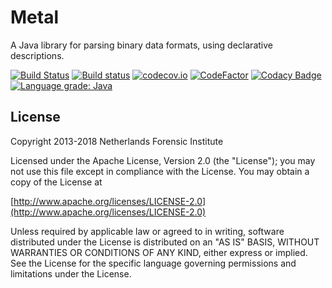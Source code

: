 # Metal

A Java library for parsing binary data formats, using declarative descriptions.

[![Build Status](https://travis-ci.com/parsingdata/metal.svg?branch=master)](https://travis-ci.com/parsingdata/metal)
[![Build status](https://ci.appveyor.com/api/projects/status/69hk2llxjjyatuyq/branch/master?svg=true)](https://ci.appveyor.com/project/parsingdata/metal/branch/master)
[![codecov.io](https://codecov.io/github/parsingdata/metal/coverage.svg?branch=master)](https://codecov.io/github/parsingdata/metal?branch=master)
[![CodeFactor](https://www.codefactor.io/repository/github/parsingdata/metal/badge)](https://www.codefactor.io/repository/github/parsingdata/metal)
[![Codacy Badge](https://api.codacy.com/project/badge/Grade/813955d55dbf49ceb3ab75bcfdecde30)](https://www.codacy.com/app/parsingdata/metal?utm_source=github.com&amp;utm_medium=referral&amp;utm_content=parsingdata/metal&amp;utm_campaign=Badge_Grade)
[![Language grade: Java](https://img.shields.io/lgtm/grade/java/g/parsingdata/metal.svg?logo=lgtm&logoWidth=18)](https://lgtm.com/projects/g/parsingdata/metal/context:java)

## License

Copyright 2013-2018 Netherlands Forensic Institute

Licensed under the Apache License, Version 2.0 (the "License");
you may not use this file except in compliance with the License.
You may obtain a copy of the License at

[http://www.apache.org/licenses/LICENSE-2.0](http://www.apache.org/licenses/LICENSE-2.0)

Unless required by applicable law or agreed to in writing, software
distributed under the License is distributed on an "AS IS" BASIS,
WITHOUT WARRANTIES OR CONDITIONS OF ANY KIND, either express or implied.
See the License for the specific language governing permissions and
limitations under the License.
